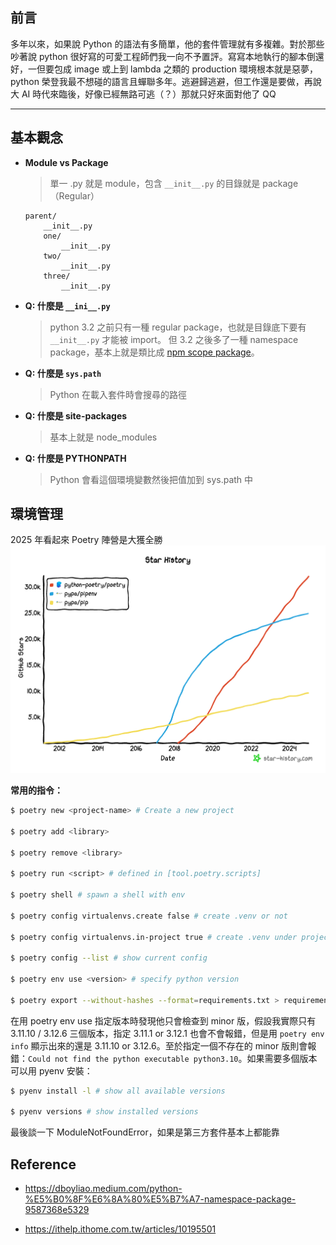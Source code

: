 ## 前言

多年以來，如果說 Python 的語法有多簡單，他的套件管理就有多複雜。對於那些吵著說 python 很好寫的可愛工程師們我一向不予置評。寫寫本地執行的腳本倒還好，一但要包成 image 或上到 lambda 之類的 production 環境根本就是惡夢，python 榮登我最不想碰的語言且蟬聯多年。逃避歸逃避，但工作還是要做，再說大 AI 時代來臨後，好像已經無路可逃（？）那就只好來面對他了 QQ

---

## 基本觀念

- **Module vs Package**

  > 單一 .py 就是 module，包含 `__init__.py` 的目錄就是 package（Regular）

  ```
  parent/
      __init__.py
      one/
          __init__.py
      two/
          __init__.py
      three/
          __init__.py
  ```

- **Q: 什麼是 `__ini__.py`**

  > python 3.2 之前只有一種 regular package，也就是目錄底下要有 `__init__.py` 才能被 import。 但 3.2 之後多了一種 namespace package，基本上就是類比成 [npm scope package](https://docs.npmjs.com/cli/v9/using-npm/scope)。

- **Q: 什麼是 `sys.path`**

  > Python 在載入套件時會搜尋的路徑

- **Q: 什麼是 site-packages**

  > 基本上就是 node_modules

- **Q: 什麼是 PYTHONPATH**
  > Python 會看這個環境變數然後把值加到 sys.path 中

## 環境管理

2025 年看起來 Poetry 陣營是大獲全勝
![github star comparison](./github-star.png)

**常用的指令：**

```bash
$ poetry new <project-name> # Create a new project

$ poetry add <library>

$ poetry remove <library>

$ poetry run <script> # defined in [tool.poetry.scripts]

$ poetry shell # spawn a shell with env

$ poetry config virtualenvs.create false # create .venv or not

$ poetry config virtualenvs.in-project true # create .venv under project directory

$ poetry config --list # show current config

$ poetry env use <version> # specify python version

$ poetry export --without-hashes --format=requirements.txt > requirements.txt
```

在用 poetry env use 指定版本時發現他只會檢查到 minor 版，假設我實際只有 3.11.10 / 3.12.6 三個版本，指定 3.11.1 or 3.12.1 也會不會報錯，但是用 `poetry env info` 顯示出來的還是 3.11.10 or 3.12.6。至於指定一個不存在的 minor 版則會報錯：`Could not find the python executable python3.10`。如果需要多個版本可以用 pyenv 安裝：

```bash
$ pyenv install -l # show all available versions

$ pyenv versions # show installed versions
```

最後談一下 ModuleNotFoundError，如果是第三方套件基本上都能靠

## Reference

- https://dboyliao.medium.com/python-%E5%B0%8F%E6%8A%80%E5%B7%A7-namespace-package-9587368e5329

- https://ithelp.ithome.com.tw/articles/10195501
